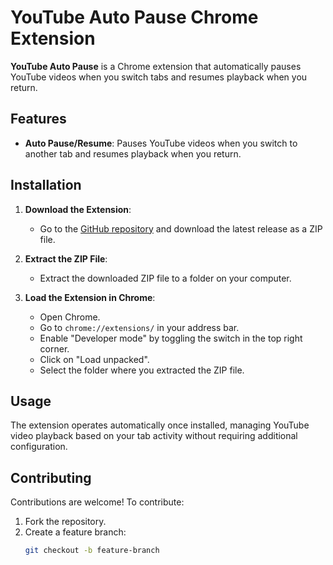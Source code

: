 # YouTube Auto Pause Chrome Extension

**YouTube Auto Pause** is a Chrome extension that automatically pauses YouTube videos when you switch tabs and resumes playback when you return.

## Features

- **Auto Pause/Resume**: Pauses YouTube videos when you switch to another tab and resumes playback when you return.

## Installation

1. **Download the Extension**:
   - Go to the [GitHub repository](https://github.com/vivekpatel200/Git_hub_learn) and download the latest release as a ZIP file.

2. **Extract the ZIP File**:
   - Extract the downloaded ZIP file to a folder on your computer.

3. **Load the Extension in Chrome**:
   - Open Chrome.
   - Go to `chrome://extensions/` in your address bar.
   - Enable "Developer mode" by toggling the switch in the top right corner.
   - Click on "Load unpacked".
   - Select the folder where you extracted the ZIP file.

## Usage

The extension operates automatically once installed, managing YouTube video playback based on your tab activity without requiring additional configuration.

## Contributing

Contributions are welcome! To contribute:

1. Fork the repository.
2. Create a feature branch:
   ```bash
   git checkout -b feature-branch
